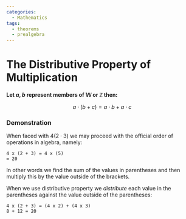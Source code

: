 ```yaml
---
categories:
  - Mathematics
tags:
  - theorems
  - prealgebra
---
```


# The Distributive Property of Multiplication

**Let $a$, $b$ represent members of $\mathbb{W}$ or $\mathbb{Z}$ then:**

$$ a \cdot (b + c) = a \cdot b + a \cdot c $$

### Demonstration

When faced with $4(2\cdot3)$ we may proceed with the official order of operations in algebra, namely:

```
4 x (2 + 3) = 4 x (5)
= 20
```

In other words we find the sum of the values in parentheses and then multiply this by the value outside of the brackets.

When we use distributive property we _distribute_ each value in the parentheses against the value outside of the parentheses:

```
4 x (2 + 3) = (4 x 2) + (4 x 3)
8 + 12 = 20
```
